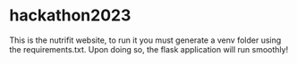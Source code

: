 # hackathon2023

This is the nutrifit website, to run it you must generate a venv folder using the requirements.txt. Upon doing so, the flask application will run smoothly!
